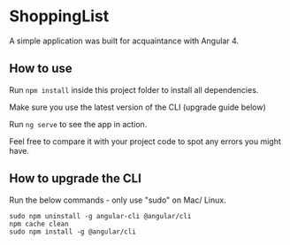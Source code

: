 # ShoppingList
A simple application was built for acquaintance with Angular 4.

How to use
----------

Run 
```npm install```
inside this project folder to install all dependencies.

Make sure you use the latest version of the CLI (upgrade guide below)

Run
```ng serve```
to see the app in action.

Feel free to compare it with your project code to spot any errors you might have.


How to upgrade the CLI
-----------------------

Run the below commands - only use "sudo" on Mac/ Linux.
```
sudo npm uninstall -g angular-cli @angular/cli
npm cache clean
sudo npm install -g @angular/cli
```
